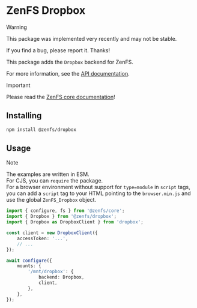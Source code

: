 # ZenFS Dropbox

> [!WARNING]
> This package was implemented very recently and may not be stable.
> 
> If you find a bug, please report it. Thanks!

This package adds the `Dropbox` backend for ZenFS.

For more information, see the [API documentation](https://zenfs.dev/dropbox).

> [!IMPORTANT]
> Please read the [ZenFS core documentation](https://zenfs.dev/core)!

## Installing

```sh
npm install @zenfs/dropbox
```

## Usage

> [!NOTE]
> The examples are written in ESM.  
> For CJS, you can `require` the package.  
> For a browser environment without support for `type=module` in `script` tags, you can add a `script` tag to your HTML pointing to the `browser.min.js` and use the global `ZenFS_Dropbox` object.

```ts
import { configure, fs } from '@zenfs/core';
import { Dropbox } from '@zenfs/dropbox';
import { Dropbox as DropboxClient } from 'dropbox';

const client = new DropboxClient({
	accessToken: '...',
	// ...
});

await configure({
	mounts: {
		'/mnt/dropbox': {
			backend: Dropbox,
			client,
		},
	},
});
```